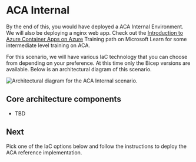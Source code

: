 # ACA Internal

By the end of this, you would have deployed a ACA Internal Environment. We will also be deploying a nginx web app. Check out the [Introduction to Azure Container Apps on Azure](https://learn.microsoft.com/en-us/azure/container-apps/) Training path on Microsoft Learn  for some intermediate level training on ACA.

For this scenario, we will have various IaC technology that you can choose from depending on your preference. At this time only the Bicep versions are available. Below is an architectural diagram of this scenario.

![Architectural diagram for the ACA Internal scenario.](./media/aca-internal.png)

## Core architecture components
*  TBD

## Next
Pick one of the IaC options below and follow the instructions to deploy the ACA reference implementation.
